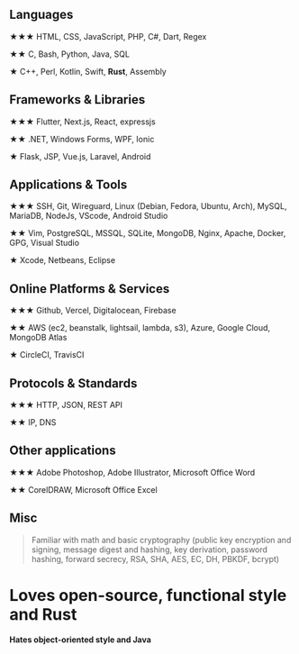 ## Languages

★★★ HTML, CSS, JavaScript, PHP, C#, Dart, Regex

★★ C, Bash, Python, Java, SQL

★ C++, Perl, Kotlin, Swift, **Rust**, Assembly


## Frameworks & Libraries

★★★ Flutter, Next.js, React, expressjs

★★ .NET, Windows Forms, WPF, Ionic

★ Flask, JSP, Vue.js, Laravel, Android


## Applications & Tools

★★★ SSH, Git, Wireguard, Linux (Debian, Fedora, Ubuntu, Arch), MySQL, MariaDB, NodeJs, VScode, Android Studio

★★ Vim, PostgreSQL, MSSQL, SQLite, MongoDB, Nginx, Apache, Docker, GPG, Visual Studio

★ Xcode, Netbeans, Eclipse


## Online Platforms & Services

★★★ Github, Vercel, Digitalocean, Firebase

★★ AWS (ec2, beanstalk, lightsail, lambda, s3), Azure, Google Cloud, MongoDB Atlas

★ CircleCI, TravisCI


## Protocols & Standards

★★★ HTTP, JSON, REST API

★★ IP, DNS


## Other applications

★★★ Adobe Photoshop, Adobe Illustrator, Microsoft Office Word

★★ CorelDRAW, Microsoft Office Excel


## Misc

> Familiar with math and basic cryptography (public key encryption and signing, message digest and hashing, key derivation, password hashing, forward secrecy, RSA, SHA, AES, EC, DH, PBKDF, bcrypt)

# Loves open-source, functional style and Rust

**Hates object-oriented style and Java**
